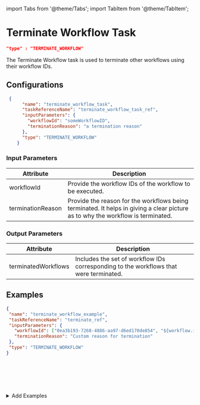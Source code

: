 import Tabs from '@theme/Tabs';
import TabItem from '@theme/TabItem';

# Terminate Workflow Task

```json
"type" : "TERMINATE_WORKFLOW"
```

The Terminate Workflow task is used to terminate other workflows using their workflow IDs.

## Configurations

```json
 {
      "name": "terminate_workflow_task",
      "taskReferenceName": "terminate_workflow_task_ref",
      "inputParameters": {
        "workflowId": "someWorkflowID",
        "terminationReason": "a termination reason"
      },
      "type": "TERMINATE_WORKFLOW"
    }
```

### Input Parameters

| Attribute         | Description                                                                                                                     |
| ----------------- | ------------------------------------------------------------------------------------------------------------------------------- |
| workflowId        | Provide the workflow IDs of the workflow to be executed.                                                                        |
| terminationReason | Provide the reason for the workflows being terminated. It helps in giving a clear picture as to why the workflow is terminated. |

### Output Parameters

| Attribute           | Description                                                                           |
| ------------------- | ------------------------------------------------------------------------------------- |
| terminatedWorkflows | Includes the set of workflow IDs corresponding to the workflows that were terminated. |

## Examples

<Tabs>
<TabItem value="JSON" label="JSON">

```json
{
 "name": "terminate_workflow_example",
 "taskReferenceName": "terminate_ref",
 "inputParameters": {
   "workflowId": ["0ea3b193-7268-4886-aa97-d6ed170de854", "${workflow.input.idProvidedFromWorkflowInput}"],
   "terminationReason": "Custom reason for termination"
 },
 "type": "TERMINATE_WORKFLOW"
}
```

</TabItem>
<TabItem value="Java" label="Java">

```java

```

</TabItem>
<TabItem value="Golang" label="Golang">

```go

```
</TabItem>
<TabItem value="Python" label="Python">

```python

```

</TabItem>
<TabItem value="CSharp" label="CSharp">

```csharp

```
</TabItem>
<TabItem value="Javascript" label="Javascript">

```javascript

```
</TabItem>

<TabItem value="clojure" label="Clojure">

```clojure

```

</TabItem>
</Tabs>

<details><summary>Add Examples</summary>
<p>
</p>
</details>